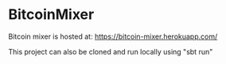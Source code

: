 # BitcoinMixer

Bitcoin mixer is hosted at: https://bitcoin-mixer.herokuapp.com/

This project can also be cloned and run locally using "sbt run"
